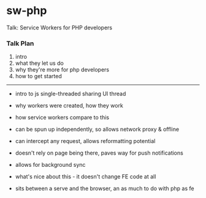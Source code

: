 # sw-php
Talk: Service Workers for PHP developers


### Talk Plan

1. intro
2. what they let us do
3. why they're more for php developers
4. how to get started

---

* intro to js single-threaded sharing UI thread
* why workers were created, how they work
* how service workers compare to this

* can be spun up independently, so allows network proxy & offline
* can intercept any request, allows reformatting potential
* doesn't rely on page being there, paves way for push notifications
* allows for background sync

* what's nice about this - it doesn't change FE code at all
* sits between a serve and the browser, an as much to do with php as fe
